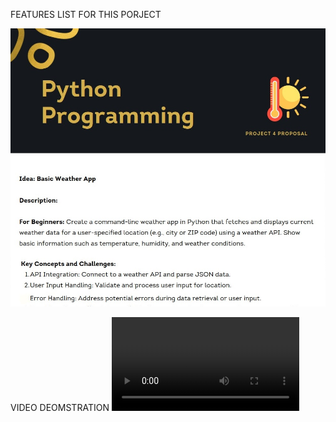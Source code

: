 FEATURES LIST FOR THIS PORJECT 

![Alt text](weathermain-1.jpg)

VIDEO DEOMSTRATION
<video src="BASIC%20WHEATHER%20APP%20WORKING%20DEMONSTRATION.mp4" controls title="Title"></video>